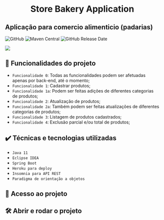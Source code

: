 # <h1 align="center">Store Bakery Application</h1>
## Aplicação para comercio alimenticio (padarias)


 ![GitHub](https://img.shields.io/github/license/dropbox/dropbox-sdk-java)
 ![Maven Central](https://img.shields.io/maven-central/v/com.dropbox.core/dropbox-core-sdk)
 ![GitHub Release Date](https://img.shields.io/github/release-date/dropbox/dropbox-sdk-java)

<p>
<img src="http://img.shields.io/static/v1?label=STATUS&message=EM%20DESENVOLVIMENTO&color=GREEN&style=for-the-badge" />
</p>

## :hammer: Funcionalidades do projeto

- `Funcionalidade 0`: Todas as funcionalidades podem ser afetuadas apenas por back-end, até o momento;
- `Funcionalidade 1`: Cadastrar produtos;
- `Funcionalidade 1a`: Podem ser feitas adições de diferentes categorias de produtos;
- `Funcionalidade 2`: Atualização de produtos;
- `Funcionalidade 2a`: Também podem ser feitas atualizações de diferentes categorias de produtos;
- `Funcionalidade 3`: Listagem de produtos cadastrados;
- `Funcionalidade 4`: Exclusão parcial e/ou total de produtos;

## ✔️ Técnicas e tecnologias utilizadas

- ``Java 11``
- ``Eclipse IDEA``
- ``Spring Boot``
- ``Heroku para deploy``
- ``Insomnia para API REST``
- ``Paradigma de orientação a objetos``

## 📁 Acesso ao projeto

## 🛠️ Abrir e rodar o projeto

<!--
![Heroku](https://img.shields.io/badge/Heroku-Deploy-6567a5)
</br>
Link para teste do deploy: 
 <a href="https://dashboard.heroku.com/apps/store-bakery-application" title="Heroku Link"><img width="22" src="images/heroku.png"> Heroku</a></code>
-->
